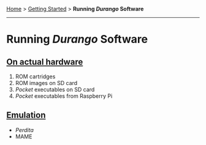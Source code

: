 [Home](../index.md) > [Getting Started](../started.md) > **Running _Durango_ Software**
___
# Running _Durango_ Software

## [On actual hardware](run/hard.md)

1. ROM cartridges
1. ROM images on SD card
1. _Pocket_ executables on SD card
1. _Pocket_ executables from Raspberry Pi

## [Emulation](run/emulation.md)

- _Perdita_
- MAME
